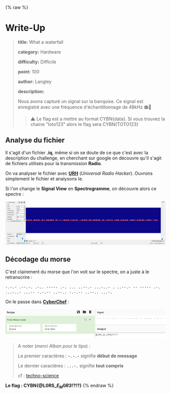 {% raw %}
# Write-Up
> **title:** What a waterfall
>
> **category:** Hardware
>
> **difficulty:** Difficile
>
> **point:** 100
>
> **author:** Langley
>
> **description:**
>
> Nous avons capturé un signal sur la banquise. Ce signal est enregistré avec une fréquence d'échantillonnage de 48kHz 📻🧊
> > ⚠️ Le flag est a mettre au format CYBN{data}.
> > Si vous trouvez la chaine "toto123" alors le flag sera CYBN{TOTO123}

## Analyse du fichier

Il s'agit d'un fichier **.iq**, même si on se doute de ce que c'est avec la description du challenge, en cherchant sur google on découvre qu'il s'agit de fichiers utilisés pour la transmission **Radio**.

On va analyser le fichier avec **[URH](https://github.com/jopohl/urh)** (*Universal Radio Hacker*). Ouvrons simplement le fichier et analysons le.

Si l'on change le **Signal View** en **Spectrogramme**, on découvre alors ce spectre :

![Spectrogramme du fichier](images/spectre.png)

## Décodage du morse

C'est clairement du morse que l'on voit sur le spectre, on a juste à le retranscrire :

```
-.-.- .--.-. .-.. ----- .-. ... ..--.- ...-..- . ..--.- -- ----- .-. ...-..- ...-- -.-.-- ..--.. -.-.-- ..--.. ...-.
```

On le passe dans **[CyberChef](https://gchq.github.io/CyberChef)** :

![Spectrogramme du fichier](images/morse2text.png)

> A noter (*merci Alban pour le tips*) :
> 
> Le premier caractères : **`-.-.-`** signifie **début de message**
> 
> Le dernier caractères : **`...-.`** signifie **tout compris**
> 
> cf : [techno-science](https://www.techno-science.net/definition/3815.html)

**Le flag : CYBN{@L0RS_$E_M0R$3!?!?}**
{% endraw %}
